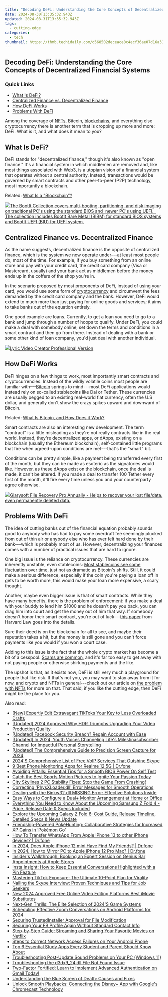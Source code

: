 ```yaml
---
title: "Decoding DeFi: Understanding the Core Concepts of Decentralized Financial Systems"
date: 2024-08-30T13:35:32.943Z
updated: 2024-08-31T13:35:32.943Z
tags:
  - cutting-edge
categories:
  - tech
thumbnail: https://thmb.techidaily.com/d568502deceace8c4ecf36ae07d16a3133e76d13956dfbeb425d156edf1af5a5.png
---
```


## Decoding DeFi: Understanding the Core Concepts of Decentralized Financial Systems

### Quick Links

* [What Is DeFi?](https://some-knowledge.techidaily.com/2024-approved-getting-started-free-videography-templates/)
* [Centralized Finance vs. Decentralized Finance](https://sound-issues.techidaily.com/how-to-fix-idt-hd-audio-codec-driver-issues-under-windows-11/)
* [How DeFi Works](https://facebook-record-videos.techidaily.com/the-path-to-vr-storytelling-editing-and-streaming-360-video-on-youtube-for-2024/)
* [Problems With DeFi](https://some-skills.techidaily.com/2024-approved-top-8-apps-accelerating-slow-motion-footage/)

 Among the coverage of [NFTs](https://sound-tweaking.techidaily.com/updated-2024-approved-mastering-echo-effects-implementing-reverb-in-digital-sound-environments-windows-edition/), Bitcoin, [blockchains](https://facebook-videos.techidaily.com/updated-2024-approved-top-playlist-hits-social-medias-1-10-video-winners/), and everything else cryptocurrency there is another term that is cropping up more and more: DeFi. What is it, and what does it mean to you?

##  What Is DeFi?

 DeFi stands for "decentralized finance," though it's also known as "open finance." It's a financial system in which middlemen are removed and, like most things associated with [Web3](https://facebook-video-content.techidaily.com/updated-stop-video-buffering-during-streaming/), is a utopian vision of a financial system that operates without a central authority. Instead, transactions would be governed by smart contracts and other peer-to-peer (P2P) technology, most importantly a blockchain.

Related: [What Is a "Blockchain"?](https://facebook-videos.techidaily.com/updated-2024-approved-top-playlist-hits-social-medias-1-10-video-winners/) 

<!-- affiliate ads begin -->
<a href="https://secure.2checkout.com/order/checkout.php?PRODS=45152810&QTY=1&AFFILIATE=108875&CART=1"> <img src="https://secure.avangate.com/images/merchant/842ca578342915ccb8ae069595ba7233/products/copy_bootit-ss1_178x139.jpg" border="0">The BootIt Collection covers multi-booting, partitioning, and disk imaging on traditional PC's using the standard BIOS and  newer PC's using UEFI.   The collection includes BootIt Bare Metal (BIBM) for standard BIOS systems and BootIt UEFI (BIU) for UEFI system. 
</a>
<!-- affiliate ads end -->
##  Centralized Finance vs. Decentralized Finance

 As the name suggests, decentralized finance is the opposite of centralized finance, which is the system we now operate under---at least most people do, most of the time. For example, if you buy something from an online store and pay with your credit card, the credit card company (Visa or Mastercard, usually) and your bank act as middlemen before the money ends up in the coffers of the shop you're in.

 In the scenario proposed by most proponents of DeFi, instead of using your card, you would use some form of [cryptocurrency](https://sim-unlock.techidaily.com/in-2024-top-11-free-apps-to-check-imei-on-itel-p40plus-phones-by-drfone-android/) and circumvent the fees demanded by the credit card company and the bank. However, DeFi would extend to much more than just paying for online goods and services; it aims to take banks out of the equation entirely.

 One good example are loans. Currently, to get a loan you need to go to a bank and jump through a number of hoops to qualify. Under DeFi, you could make a deal with somebody online, set down the terms and conditions in a smart contract and then go from there. Instead of dealing with a bank or some other kind of loan company, you'd just deal with another individual.

<!-- affiliate ads begin -->
<a href="https://secure.2checkout.com/order/checkout.php?PRODS=11224199&QTY=1&AFFILIATE=108875&CART=1"><img src="https://secure.avangate.com/images/merchant/e09fdffe648a30658a9657bbed7b2388/products/copy_boxshot_lyricvideo.png" border="0">Lyric Video Creator Professional Version</a>
<!-- affiliate ads end -->
##  How DeFi Works

 DeFi hinges on a few things to work, most importantly smart contracts and cryptocurrencies. Instead of the wildly volatile coins most people are familiar with---[Bitcoin](https://extra-support.techidaily.com/navigating-through-excellent-hdr-cam-choices-for-2024/) springs to mind---most DeFi applications would instead rely on so-called stablecoins like Dai or Tether. These currencies are usually pegged to an existing real-world fiat currency, often the U.S dollar, and generally don't show the crazy spikes upward and downward of Bitcoin.

Related: [What Is Bitcoin, and How Does it Work?](https://extra-support.techidaily.com/navigating-through-excellent-hdr-cam-choices-for-2024/) 

 Smart contracts are also an interesting new development. The term "contract" is a little misleading as they're not really contracts like in the real world. Instead, they're decentralized apps, or dApps, existing on a blockchain (usually the Ethereum blockchain), self-contained little programs that fire when agreed-upon conditions are met---that's the "smart" bit.

 Conditions can be pretty simple, like a payment being transferred every first of the month, but they can be made as esoteric as the signatories would like. However, as these dApps exist on the blockchain, once the deal is made, it can't be altered. If you made a deal to transfer 100 Tether every first of the month, it'll fire every time unless you and your counterparty agree otherwise.

<!-- affiliate ads begin -->
<a href="https://order.glarysoft.com/order/checkout.php?PRODS=35504869&QTY=1&AFFILIATE=108875&CART=1"><img src="https://secure.avangate.com/images/merchant/6734fa703f6633ab896eecbdfad8953a/products/1_FR-200-1.png" border="0">Glarysoft File Recovery Pro Annually -  Helps to recover your lost file/data, even permanently deleted data. 
</a>
<!-- affiliate ads end -->
##  Problems With DeFi

 The idea of cutting banks out of the financial equation probably sounds good to anybody who has had to pay some overdraft fee seemingly plucked from out of thin air or anybody else who has ever felt hard done by their bank---which is probably most of us. However, decentralizing your finances comes with a number of practical issues that are hard to ignore.

 One big issue is the reliance on cryptocurrency. These currencies are inherently unstable, even stablecoins: [Most stablecoins see some fluctuation over time](https://invao.org/how-stable-are-stablecoins/), just not as dramatic as Bitcoin's shifts. Still, it could make a serious difference, especially if the coin you're paying a loan off in gets to be worth more, this would make your loan more expensive, a scary thought.

 Another, maybe even bigger issue is that of smart contracts. While they have many benefits, there is the problem of enforcement: if you make a deal with your buddy to lend him $1000 and he doesn't pay you back, you can drag him into court and get the money out of him that way. If somebody doesn't honor their smart contract, you're out of luck---[this paper](https://corpgov.law.harvard.edu/2018/05/26/an-introduction-to-smart-contracts-and-their-potential-and-inherent-limitations/) from Harvard Law goes into the details.

 Sure their deed is on the blockchain for all to see, and maybe their reputation takes a hit, but the money is still gone and you can't force payments like you would if you won a court case.

 Adding to this issue is the fact that the whole crypto market has become a bit of a cesspool. [Scams are common](https://finance.yahoo.com/news/crypto-nfts-rife-mountains-fraud-121555991.html?guccounter=1&guce%5Freferrer=aHR0cHM6Ly9kdWNrZHVja2dvLmNvbS8&guce%5Freferrer%5Fsig=AQAAAAkwAH%5F456rXj2f2XSWHNYaccBd0PnnJUq0XESu1GYnQ%5FrndcxWtTSw3qSSpkdq-ntA5bZiKGnVB4gn4sp0IDdF%5FNww8iMlpSCLREOHnl85QPLtxGRH%5Fza5oAMX0%5FjFJt%5FbU8-Cj678Y4Tgm4GuiuTg%5FVr09kc--pOpEwuqfGqsk), and it's far too easy to get away with not paying people or otherwise shirking payments and the like.

 The upshot is that, as it exists now, DeFi is still very much a playground for people that like risk. If that's not you, you may want to stay away from it for now, and crypto and NFTs in general---check out our article on [the problem with NFTs](https://extra-lessons.techidaily.com/techniques-for-writing-eye-catching-podcast-summaries/) for more on that. That said, if you like the cutting edge, then DeFi might be the place for you.

<ins class="adsbygoogle"
     style="display:block"
     data-ad-format="autorelaxed"
     data-ad-client="ca-pub-7571918770474297"
     data-ad-slot="1223367746"></ins>



<ins class="adsbygoogle"
     style="display:block"
     data-ad-client="ca-pub-7571918770474297"
     data-ad-slot="8358498916"
     data-ad-format="auto"
     data-full-width-responsive="true"></ins>

<span class="atpl-alsoreadstyle">Also read:</span>
<div><ul>
<li><a href="https://some-knowledge.techidaily.com/new-expertly-edit-extravagant-tiktoks-your-key-to-less-overloaded-drafts/"><u>[New] Expertly Edit Extravagant TikToks  Your Key to Less Overloaded Drafts</u></a></li>
<li><a href="https://vp-tips.techidaily.com/updated-2024-approved-why-hdr-triumphs-upgrading-your-video-production-quality/"><u>[Updated] 2024 Approved  Why HDR Triumphs  Upgrading Your Video Production Quality</u></a></li>
<li><a href="https://facebook-clips.techidaily.com/updated-facebook-security-breach-regain-account-with-ease/"><u>[Updated] Facebook Security Breach? Regain Account with Ease</u></a></li>
<li><a href="https://youtube-blog.techidaily.com/ed-in-2024-youth-voices-channeling-lifes-milestinasubscriber-channel-for-impactful-personal-storytelling/"><u>[Updated] In 2024, Youth Voices  Channeling Life's Milestinasubscriber Channel for Impactful Personal Storytelling</u></a></li>
<li><a href="https://remote-screen-capture.techidaily.com/updated-the-comprehensive-guide-to-precision-screen-capture-for-2024/"><u>[Updated] The Comprehensive Guide to Precision Screen Capture for 2024</u></a></li>
<li><a href="https://technical-tips.techidaily.com/2024s-comprehensive-list-of-free-voip-services-that-outshine-skype/"><u>2024'S Comprehensive List of Free VoIP Services That Outshine Skype</u></a></li>
<li><a href="https://android-location-track.techidaily.com/9-best-phone-monitoring-apps-for-realme-12-5g-drfone-by-drfone-virtual-android/"><u>9 Best Phone Monitoring Apps for Realme 12 5G | Dr.fone</u></a></li>
<li><a href="https://technical-tips.techidaily.com/avoiding-pitfalls-essential-tips-for-a-smooth-bios-power-on-self-test/"><u>Avoiding Pitfalls: Essential Tips for a Smooth BIOS Power On Self Test</u></a></li>
<li><a href="https://technical-tips.techidaily.com/catch-the-best-sports-motion-pictures-to-ignite-your-passion-today/"><u>Catch the Best Sports Motion Pictures to Ignite Your Passion Today</u></a></li>
<li><a href="https://program-issues.techidaily.com/city-skylines-2-pc-stability-fixes-stop-the-game-from-crashing/"><u>City Skylines 2 PC Stability Fixes: Stop the Game From Crashing!</u></a></li>
<li><a href="https://technical-tips.techidaily.com/correcting-physxloaderdll-error-messages-for-smooth-operations/"><u>Correcting 'PhysXLoader.dll' Error Messages for Smooth Operations</u></a></li>
<li><a href="https://technical-tips.techidaily.com/dealing-with-the-binkw32dll-missing-error-effective-solutions-inside/"><u>Dealing with the Binkw32.dll MISSING Error: Effective Solutions Inside</u></a></li>
<li><a href="https://technical-tips.techidaily.com/easy-ways-to-configure-a-dualplus-monitor-arrangement-at-home-or-office/"><u>Easy Ways to Configure a Dual+ Monitor Arrangement at Home or Office</u></a></li>
<li><a href="https://technical-tips.techidaily.com/everything-you-need-to-know-about-the-upcoming-samsung-z-fold-4-price-release-date-and-specs-included/"><u>Everything You Need to Know About the Upcoming Samsung Z Fold 4 - Price, Release Date & Specs Included</u></a></li>
<li><a href="https://technical-tips.techidaily.com/explore-the-upcoming-galaxy-z-fold-6-cost-guide-release-timeline-detailed-specs-and-news-update/"><u>Explore the Upcoming Galaxy Z Fold 6: Cost Guide, Release Timeline, Detailed Specs & News Update</u></a></li>
<li><a href="https://technical-tips.techidaily.com/friendship-powered-pokehunting-collaborative-strategies-for-increased-xp-gains-in-pokemon-go/"><u>Friendship-Powered PokéHunting: Collaborative Strategies for Increased XP Gains in ‘Pokémon Go'</u></a></li>
<li><a href="https://techidaily.com/how-to-transfer-whatsapp-from-apple-iphone-13-to-other-iphone-devices-drfone-by-drfone-transfer-whatsapp-from-ios-transfer-whatsapp-from-ios/"><u>How To Transfer WhatsApp From Apple iPhone 13 to other iPhone devices? | Dr.fone</u></a></li>
<li><a href="https://location-social.techidaily.com/in-2024-does-apple-iphone-12-mini-have-find-my-friends-drfone-by-drfone-virtual-ios/"><u>In 2024, Does Apple iPhone 12 mini Have Find My Friends? | Dr.fone</u></a></li>
<li><a href="https://screen-mirror.techidaily.com/in-2024-how-to-mirror-pc-to-apple-iphone-12-pro-max-drfone-by-drfone-ios/"><u>In 2024, How to Mirror PC to Apple iPhone 12 Pro Max? | Dr.fone</u></a></li>
<li><a href="https://technical-tips.techidaily.com/insiders-walkthrough-booking-an-expert-session-on-genius-bar-appointments-at-apple-stores/"><u>Insider's Walkthrough: Booking an Expert Session on Genius Bar Appointments at Apple Stores</u></a></li>
<li><a href="https://technical-tips.techidaily.com/insta-insight-how-to-keep-essential-conversations-highlighted-with-a-pin-feature/"><u>Insta Insight: How to Keep Essential Conversations Highlighted with a Pin Feature</u></a></li>
<li><a href="https://technical-tips.techidaily.com/mastering-tiktok-exposure-the-ultimate-10-point-plan-for-virality/"><u>Mastering TikTok Exposure: The Ultimate 10-Point Plan for Virality</u></a></li>
<li><a href="https://technical-tips.techidaily.com/nailing-the-skype-interview-proven-techniques-and-tips-for-job-seekers/"><u>Nailing the Skype Interview: Proven Techniques and Tips for Job Seekers</u></a></li>
<li><a href="https://ai-driven-video-production.techidaily.com/new-2024-approved-free-online-video-editing-platforms-best-imovie-substitutes/"><u>New 2024 Approved Free Online Video Editing Platforms Best iMovie Substitutes</u></a></li>
<li><a href="https://technical-tips.techidaily.com/next-gen-thrills-the-elite-selection-of-2024s-game-systems/"><u>Next-Gen Thrills: The Elite Selection of 2024'S Game Systems</u></a></li>
<li><a href="https://fox-glue.techidaily.com/scheduling-effective-zoom-conversations-on-android-platforms-for-2024/"><u>Scheduling Effective Zoom Conversations on Android Platforms for 2024</u></a></li>
<li><a href="https://common-error.techidaily.com/securing-trustedinstaller-approval-for-file-modification/"><u>Securing TrustedInstaller Approval for File Modification</u></a></li>
<li><a href="https://technical-tips.techidaily.com/securing-your-fb-profile-again-without-standard-contact-info/"><u>Securing Your FB Profile Again Without Standard Contact Info</u></a></li>
<li><a href="https://technical-tips.techidaily.com/step-by-step-guide-streaming-and-sharing-your-favorite-movies-on-netflix/"><u>Step-by-Step Guide: Streaming and Sharing Your Favorite Movies on Netflix</u></a></li>
<li><a href="https://technical-tips.techidaily.com/1722887072088-steps-to-correct-network-access-failures-on-your-android-phone/"><u>Steps to Correct Network Access Failures on Your Android Phone</u></a></li>
<li><a href="https://technical-tips.techidaily.com/top-6-essential-study-apps-every-student-and-parent-should-know-about/"><u>Top 6 Essential Study Apps Every Student and Parent Should Know About</u></a></li>
<li><a href="https://sound-issues.techidaily.com/troubleshooting-post-update-sound-problems-on-your-pc-windows-11/"><u>Troubleshooting Post-Update Sound Problems on Your PC (Windows 11)</u></a></li>
<li><a href="https://technical-tips.techidaily.com/troubleshooting-the-d3dx924dll-file-not-found-issue/"><u>Troubleshooting the d3dx9_24.dll File Not Found Issue</u></a></li>
<li><a href="https://technical-tips.techidaily.com/two-factor-fortified-learn-to-implement-advanced-authentication-on-gmail-today/"><u>Two-Factor Fortified: Learn to Implement Advanced Authentication on Gmail Today!</u></a></li>
<li><a href="https://technical-tips.techidaily.com/understanding-the-blue-screen-of-death-causes-and-fixes/"><u>Understanding the Blue Screen of Death: Causes and Fixes</u></a></li>
<li><a href="https://technical-tips.techidaily.com/unlock-smooth-playbacks-connecting-the-disneyplus-app-with-googles-chromecast-technology/"><u>Unlock Smooth Playbacks: Connecting the Disney+ App with Google's Chromecast Technology</u></a></li>
</ul></div>
